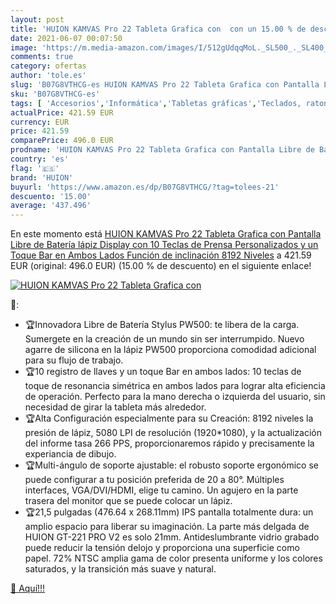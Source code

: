 ```yaml
---
layout: post
title: 'HUION KAMVAS Pro 22 Tableta Grafica con  con un 15.00 % de descuento'
date: 2021-06-07 00:07:50
image: 'https://m.media-amazon.com/images/I/512gUdqqMoL._SL500_._SL400_.jpg'
comments: true
category: ofertas
author: 'tole.es'
slug: 'B07G8VTHCG-es HUION KAMVAS Pro 22 Tableta Grafica con Pantalla Libre de...'
sku: 'B07G8VTHCG-es'
tags: [ 'Accesorios','Informática','Tabletas gráficas','Teclados, ratones y periféricos de entrada','huion','lápiz', ]
actualPrice: 421.59 EUR
currency: EUR
price: 421.59
comparePrice: 496.0 EUR
prodname: 'HUION KAMVAS Pro 22 Tableta Grafica con Pantalla Libre de Batería lápiz Display con 10 Teclas de Prensa Personalizados y un Toque Bar en Ambos Lados  Función de inclinación  8192 Niveles'
country: 'es'
flag: '🇪🇸'
brand: 'HUION'
buyurl: 'https://www.amazon.es/dp/B07G8VTHCG/?tag=tolees-21'
descuento: '15.00'
average: '437.496'
---
```


En este momento está [HUION KAMVAS Pro 22 Tableta Grafica con Pantalla Libre de Batería lápiz Display con 10 Teclas de Prensa Personalizados y un Toque Bar en Ambos Lados  Función de inclinación  8192 Niveles](https://www.amazon.es/dp/B07G8VTHCG/?tag=tolees-21) a 421.59 EUR (original: 496.0 EUR) (15.00 %  de descuento) en el siguiente enlace!

[![HUION KAMVAS Pro 22 Tableta Grafica con ](https://m.media-amazon.com/images/I/512gUdqqMoL._SL500_._SL400_.jpg)](https://www.amazon.es/dp/B07G8VTHCG/?tag=tolees-21)

🔎:

- 🏆Innovadora Libre de Batería Stylus PW500: te libera de la carga. Sumergete en la creación de un mundo sin ser interrumpido. Nuevo agarre de silicona en la lápiz PW500 proporciona comodidad adicional para su flujo de trabajo.
- 🏆10 registro de llaves y un toque Bar en ambos lados: 10 teclas de toque de resonancia simétrica en ambos lados para lograr alta eficiencia de operación. Perfecto para la mano derecha o izquierda del usuario, sin necesidad de girar la tableta más alrededor.
- 🏆Alta Configuración especialmente para su Creación: 8192 niveles la presión de lápiz, 5080 LPI de resolución (1920*1080), y la actualización del informe tasa 266 PPS, proporcionaremos rápido y precisamente la experiancia de dibujo.
- 🏆Multi-ángulo de soporte ajustable: el robusto soporte ergonómico se puede configurar a tu posición preferida de 20 a 80°. Múltiples interfaces, VGA/DVI/HDMI, elige tu camino. Un agujero en la parte trasera del monitor que se puede colocar un lápiz.
- 🏆21,5 pulgadas (476.64 x 268.11mm) IPS pantalla totalmente dura: un amplio espacio para liberar su imaginación. La parte más delgada de HUION GT-221 PRO V2 es solo 21mm. Antideslumbrante vidrio grabado puede reducir la tensión delojo y proporciona una superficie como papel. 72% NTSC amplia gama de color presenta uniforme y los colores saturados, y la transición más suave y natural.

[🛒 Aquí!!!](https://www.amazon.es/dp/B07G8VTHCG/?tag=tolees-21)
